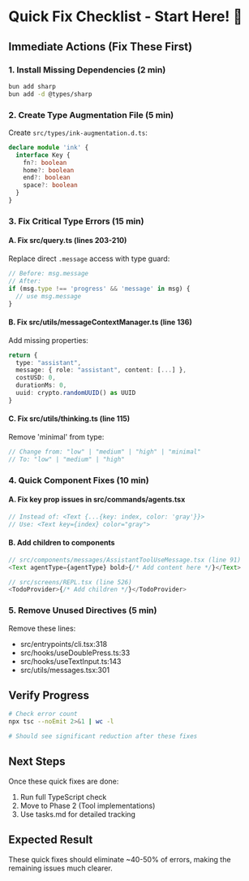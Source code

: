 # Quick Fix Checklist - Start Here! 🚀

## Immediate Actions (Fix These First)

### 1. Install Missing Dependencies (2 min)
```bash
bun add sharp
bun add -d @types/sharp
```

### 2. Create Type Augmentation File (5 min)
Create `src/types/ink-augmentation.d.ts`:
```typescript
declare module 'ink' {
  interface Key {
    fn?: boolean
    home?: boolean  
    end?: boolean
    space?: boolean
  }
}
```

### 3. Fix Critical Type Errors (15 min)

#### A. Fix src/query.ts (lines 203-210)
Replace direct `.message` access with type guard:
```typescript
// Before: msg.message
// After:
if (msg.type !== 'progress' && 'message' in msg) {
  // use msg.message
}
```

#### B. Fix src/utils/messageContextManager.ts (line 136)
Add missing properties:
```typescript
return {
  type: "assistant",
  message: { role: "assistant", content: [...] },
  costUSD: 0,
  durationMs: 0,
  uuid: crypto.randomUUID() as UUID
}
```

#### C. Fix src/utils/thinking.ts (line 115)
Remove 'minimal' from type:
```typescript
// Change from: "low" | "medium" | "high" | "minimal"
// To: "low" | "medium" | "high"
```

### 4. Quick Component Fixes (10 min)

#### A. Fix key prop issues in src/commands/agents.tsx
```typescript
// Instead of: <Text {...{key: index, color: 'gray'}}>
// Use: <Text key={index} color="gray">
```

#### B. Add children to components
```typescript
// src/components/messages/AssistantToolUseMessage.tsx (line 91)
<Text agentType={agentType} bold>{/* Add content here */}</Text>

// src/screens/REPL.tsx (line 526)
<TodoProvider>{/* Add children */}</TodoProvider>
```

### 5. Remove Unused Directives (5 min)
Remove these lines:
- src/entrypoints/cli.tsx:318
- src/hooks/useDoublePress.ts:33  
- src/hooks/useTextInput.ts:143
- src/utils/messages.tsx:301

## Verify Progress
```bash
# Check error count
npx tsc --noEmit 2>&1 | wc -l

# Should see significant reduction after these fixes
```

## Next Steps
Once these quick fixes are done:
1. Run full TypeScript check
2. Move to Phase 2 (Tool implementations)
3. Use tasks.md for detailed tracking

## Expected Result
These quick fixes should eliminate ~40-50% of errors, making the remaining issues much clearer.